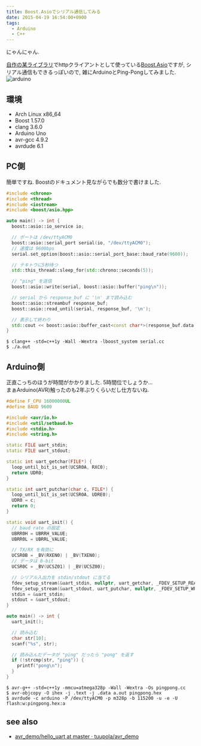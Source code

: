 ```yaml
---
title: Boost.Asioでシリアル通信してみる
date: 2015-04-19 16:54:00+0900
tags:
  - Arduino
  - C++
---
```


にゃんにゃん.

[自作の某ライブラリ](https://github.com/Tosainu/twitpp)でhttpクライアントとして使っている[Boost.Asio](http://www.boost.org/doc/libs/1_58_0/doc/html/boost_asio.html)ですが, シリアル通信もできるっぽいので, 雑にArduinoとPing-Pongしてみました.  
![arduino](https://lh3.googleusercontent.com/-qIVAKRgxKYM/VTNcTHRUcPI/AAAAAAAAED4/Gr-1YU_LKIA/s640/IMG_2763.JPG)

## 環境

* Arch Linux x86\_64
* Boost 1.57.0
* clang 3.6.0
* Arduino Uno
* avr-gcc 4.9.2
* avrdude 6.1

## PC側

簡単ですね. Boostのドキュメント見ながらでも数分で書けました.

```cpp
#include <chrono>
#include <thread>
#include <iostream>
#include <boost/asio.hpp>

auto main() -> int {
  boost::asio::io_service io;

  // ポートは /dev/ttyACM0
  boost::asio::serial_port serial(io, "/dev/ttyACM0");
  // 速度は 9600bps
  serial.set_option(boost::asio::serial_port_base::baud_rate(9600));

  // テキトウに5秒待つ
  std::this_thread::sleep_for(std::chrono::seconds(5));

  // "ping" を送信
  boost::asio::write(serial, boost::asio::buffer("ping\n"));

  // serial から response_buf に '\n' まで読み込む
  boost::asio::streambuf response_buf;
  boost::asio::read_until(serial, response_buf, '\n');

  // 表示して終わり
  std::cout << boost::asio::buffer_cast<const char*>(response_buf.data());
}
```

```
$ clang++ -std=c++1y -Wall -Wextra -lboost_system serial.cc
$ ./a.out
```

## Arduino側

正直こっちのほうが時間がかかりました. 5時間位でしょうか...  
まぁArduino(AVR)触ったのも2年ぶりくらいだし仕方ないね.

```cpp
#define F_CPU 16000000UL
#define BAUD 9600

#include <avr/io.h>
#include <util/setbaud.h>
#include <stdio.h>
#include <string.h>

static FILE uart_stdin;
static FILE uart_stdout;

static int uart_getchar(FILE*) {
  loop_until_bit_is_set(UCSR0A, RXC0);
  return UDR0;
}

static int uart_putchar(char c, FILE*) {
  loop_until_bit_is_set(UCSR0A, UDRE0);
  UDR0 = c;
  return 0;
}

static void uart_init() {
  // baud rate の設定
  UBRR0H = UBRRH_VALUE;
  UBRR0L = UBRRL_VALUE;

  // TX/RX を有効に
  UCSR0B = _BV(RXEN0) | _BV(TXEN0);
  // データは 8-bit
  UCSR0C = _BV(UCSZ01) | _BV(UCSZ00);

  // シリアル入出力を stdin/stdout に当てる
  fdev_setup_stream(&uart_stdin, nullptr, uart_getchar, _FDEV_SETUP_READ);
  fdev_setup_stream(&uart_stdout, uart_putchar, nullptr, _FDEV_SETUP_WRITE);
  stdin = &uart_stdin;
  stdout = &uart_stdout;
}

auto main() -> int {
  uart_init();

  // 読み込む
  char str[10];
  scanf("%s", str);

  // 読み込んだデータが "ping" だったら "pong" を返す
  if (!strcmp(str, "ping")) {
    printf("pong\n");
  }
}
```

```
$ avr-g++ -std=c++1y -mmcu=atmega328p -Wall -Wextra -Os pingpong.cc
$ avr-objcopy -O ihex -j .text -j .data a.out pingpong.hex
$ avrdude -c arduino -P /dev/ttyACM0 -p m328p -b 115200 -u -e -U flash:w:pingpong.hex:a
```

## see also

* [avr\_demo/hello\_uart at master · tuupola/avr\_demo](https://github.com/tuupola/avr_demo/tree/master/hello_uart)

